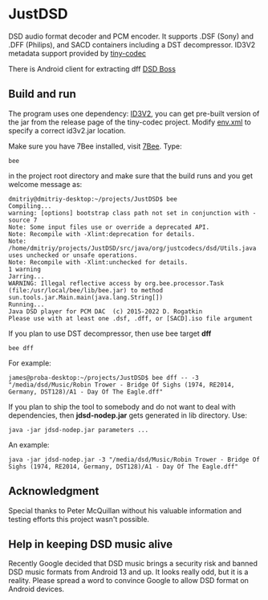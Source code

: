 # JustDSD

DSD audio format decoder and PCM encoder.
It supports .DSF (Sony) and .DFF (Philips), and SACD containers including a DST decompressor.
ID3V2 metadata support provided by <a href="https://github.com/drogatkin/tiny-codec/tree/master/tools/ID3V2">tiny-codec</a>

There is Android client for extracting dff <a href="https://play.google.com/store/apps/details?id=rogatkin.mobile.app.dsdboss" target="_blank">DSD Boss</a> 

## Build and run
 
The program uses one dependency: [ID3V2](https://github.com/drogatkin/tiny-codec/tree/master/tools/ID3V2),
you can get pre-built version of the jar from the release page of the tiny-codec project.
Modify [env.xml](https://github.com/drogatkin/JustDSD/blob/4a597ecacdb69813c3131dce9a64b5947a90e749/env.xml#L45) to
specify a correct id3v2.jar location.

Make sure you have 7Bee installed, visit [7Bee](https://github.com/drogatkin/7Bee).
Type:
```
bee
```
in the project root directory and make sure that the build runs and you get welcome message as:
```
dmitriy@dmitriy-desktop:~/projects/JustDSD$ bee
Compiling...
warning: [options] bootstrap class path not set in conjunction with -source 7
Note: Some input files use or override a deprecated API.
Note: Recompile with -Xlint:deprecation for details.
Note: /home/dmitriy/projects/JustDSD/src/java/org/justcodecs/dsd/Utils.java uses unchecked or unsafe operations.
Note: Recompile with -Xlint:unchecked for details.
1 warning
Jarring...
WARNING: Illegal reflective access by org.bee.processor.Task (file:/usr/local/bee/lib/bee.jar) to method sun.tools.jar.Main.main(java.lang.String[])
Running...
Java DSD player for PCM DAC  (c) 2015-2022 D. Rogatkin
Please use with at least one .dsf, .dff, or [SACD].iso file argument
```

If you plan to use DST decompressor, then use bee target **dff**
```
bee dff
```
For example:
```
james@proba-desktop:~/projects/JustDSD$ bee dff -- -3 "/media/dsd/Music/Robin Trower - Bridge Of Sighs (1974, RE2014, Germany, DST128)/A1 - Day Of The Eagle.dff"
```
If you plan to ship the tool to somebody and do not want to deal with dependencies, then **jdsd-nodep.jar** gets generated in lib directory.
Use:
```
java -jar jdsd-nodep.jar parameters ...
```
An example:
```
java -jar jdsd-nodep.jar -3 "/media/dsd/Music/Robin Trower - Bridge Of Sighs (1974, RE2014, Germany, DST128)/A1 - Day Of The Eagle.dff"
```

## Acknowledgment
Special thanks to Peter McQuillan without his valuable information and testing efforts this project wasn't possible.

## Help in keeping DSD music alive
Recently Google decided that DSD music brings a security risk and banned DSD music formats from
Android 13 and up. It looks really odd, but it is a reality. Please spread a word to convince Google to 
allow DSD format on Android devices.
